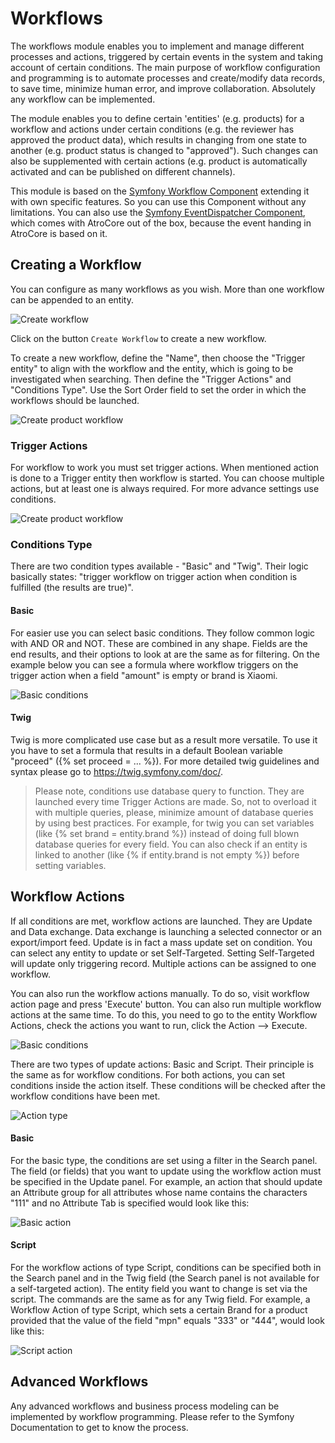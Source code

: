 # Workflows

The workflows module enables you to implement and manage different processes and actions, triggered by certain events in the system and taking account of certain conditions. The main purpose of workflow configuration and programming is to automate processes and create/modify data records, to save time, minimize human error, and improve collaboration. Absolutely any workflow can be implemented.

The module enables you to define certain 'entities' (e.g. products) for a workflow and actions under certain conditions (e.g. the reviewer has approved the product data), which results in changing from one state to another (e.g. product status is changed to "approved"). Such changes can also be supplemented with certain actions (e.g. product is automatically activated and can be published on different channels).

This module is based on the [Symfony Workflow Component](https://symfony.com/doc/current/components/workflow.html) extending it with own specific features. So you can use this Component without any limitations. You can also use the [Symfony EventDispatcher Component](https://symfony.com/doc/current/components/event_dispatcher.html), which comes  with AtroCore out of the box, because the event handing in AtroCore is based on it.

## Creating a Workflow

You can configure as many workflows as you wish. More than one workflow can be appended to an entity.

![Create workflow](./_assets/workflows/create-workflow.png)

Click on the button `Create Workflow` to create a new workflow.

To create a new workflow, define the "Name", then choose the "Trigger entity" to align with the workflow and the entity, which is going to be investigated when searching. Then define the "Trigger Actions" and "Conditions Type". Use the Sort Order field to set the order in which the workflows should be launched.

![Create product workflow](./_assets/workflows/create-product-workflow.png)

### Trigger Actions

For workflow to work you must set trigger actions. When mentioned action is done to a Trigger entity then workflow is started. You can choose multiple actions, but at least one is always required. For more advance settings use conditions.
 
![Create product workflow](./_assets/workflows/trigger_actions.png)   

### Conditions Type

There are two condition types available - "Basic" and "Twig". Their logic basically states: "trigger workflow on trigger action when condition is fulfilled (the results are true)".

#### Basic

For easier use you can select basic conditions. They follow common logic with AND OR and NOT. These are combined in any shape. Fields are the end results, and their options to look at are the same as for filtering. On the example below you can see a formula where workflow triggers on the trigger action when a field "amount" is empty or brand is Xiaomi.
 
![Basic conditions](./_assets/workflows/basic.png)   

#### Twig

Twig is more complicated use case but as a result more versatile. To use it you have to set a formula that results in a default Boolean variable "proceed" ({% set proceed = ... %}). For more detailed twig guidelines and syntax please go to https://twig.symfony.com/doc/.

> Please note, conditions use database query to function. They are launched every time Trigger Actions are made. So, not to overload it with multiple queries, please, minimize amount of database queries by using best practices. For example, for twig you can set variables (like {% set brand = entity.brand %}) instead of doing full blown database queries for every field. You can also check if an entity is linked to another (like {% if entity.brand is not empty %}) before setting variables.

## Workflow Actions

If all conditions are met, workflow actions are launched. They are Update and Data exchange. Data exchange is launching a selected connector or an export/import feed. Update is in fact a mass update set on condition. You can select any entity to update or set Self-Targeted. Setting Self-Targeted will update only triggering record. Multiple actions can be assigned to one workflow.

You can also run the workflow actions manually. To do so, visit workflow action page and press 'Execute' button. You can also run multiple workflow actions at the same time. To do this, you need to go to the entity Workflow Actions, check the actions you want to run, click the Action --> Execute. 
 
![Basic conditions](./_assets/workflows/actions.png)   


There are two types of update actions: Basic and Script. Their principle is the same as for workflow conditions. For both actions, you can set conditions inside the action itself. These conditions will be checked after the workflow conditions have been met. 

![Action type](./_assets/workflows/action-type.png)  

#### Basic

For the basic type, the conditions are set using a filter in the Search panel. The field (or fields) that you want to update using the workflow action must be specified in the Update panel. For example, an action that should update an Attribute group for all attributes whose name contains the characters "111" and no Attribute Tab is specified would look like this:

![Basic action](./_assets/workflows/basic-action.png)   

#### Script

For the workflow actions of type Script, conditions can be specified both in the Search panel and in the Twig field (the Search panel is not available for a self-targeted action). The entity field you want to change is set via the script. The commands are the same as for any Twig field. For example, a Workflow Action of type Script, which sets a certain Brand for a product provided that the value of the field "mpn" equals "333" or "444", would look like this:

![Script action](./_assets/workflows/script-action.png) 

## Advanced Workflows
Any advanced workflows and business process modeling can be implemented by workflow programming. Please refer to the Symfony Documentation to get to know the process.


